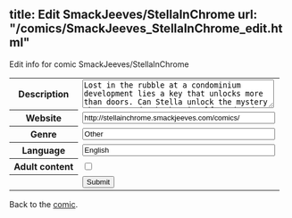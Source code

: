 title: Edit SmackJeeves/StellaInChrome
url: "/comics/SmackJeeves_StellaInChrome_edit.html"
---
Edit info for comic SmackJeeves/StellaInChrome

<form name="comic" action="http://gaepostmail.appspot.com/comic/" method="post">
<table class="comicinfo">
<tr>
<th>Description</th><td><textarea name="description" cols="40" rows="3">Lost in the rubble at a condominium development lies a key that unlocks more than doors. Can Stella unlock the mystery that surrounds the key itself? Updated 8:00 PM CST each Wednesday, every Wednesday.</textarea></td>
</tr>
<tr>
<th>Website</th><td><input type="text" name="url" value="http://stellainchrome.smackjeeves.com/comics/" size="40"/></td>
</tr>
<tr>
<th>Genre</th><td><input type="text" name="genre" value="Other" size="40"/></td>
</tr>
<tr>
<th>Language</th><td><input type="text" name="language" value="English" size="40"/></td>
</tr>
<tr>
<th>Adult content</th><td><input type="checkbox" name="adult" value="adult" /></td>
</tr>
<tr>
<th></th><td>
<input type="hidden" name="comic" value="SmackJeeves_StellaInChrome" />
<input type="submit" name="submit" value="Submit" />
</td>
</tr>
</table>
</form>

Back to the [comic](SmackJeeves_StellaInChrome.html).
